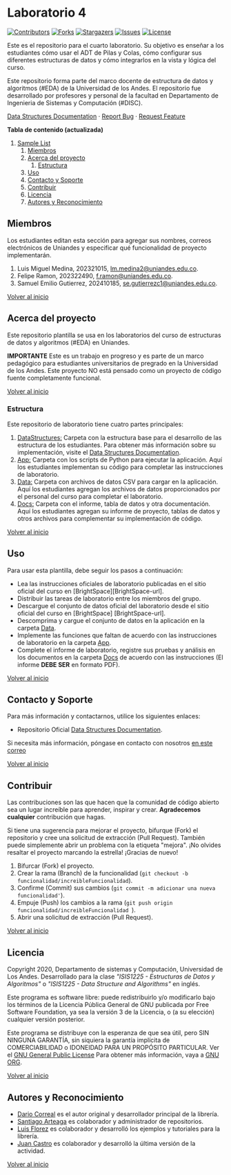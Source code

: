 # Laboratorio 4

[![Contributors][laboratorio-4-contributors-shield]][laboratorio-4-contributors-url]
[![Forks][laboratorio-4-forks-shield]][laboratorio-4-forks-url]
[![Stargazers][laboratorio-4-stars-shield]][laboratorio-4-stars-url]
[![Issues][laboratorio-4-issues-shield]][laboratorio-4-issues-url]
[![License][laboratorio-4-license-shield]][laboratorio-4-license-url]

Este es el repositorio para el cuarto laboratorio. Su objetivo es enseñar a los estudiantes cómo usar el ADT de Pilas y Colas, cómo configurar sus diferentes estructuras de datos y cómo integrarlos en la vista y lógica del curso.

Este repositorio forma parte del marco docente de estructura de datos y algoritmos (#EDA) de la Universidad de los Andes. El repositorio fue desarrollado por profesores y personal de la facultad en Departamento de Ingenieria de Sistemas y Computación (#DISC).

[Data Structures Documentation][data-struc-url] · [Report Bug][laboratorio-4-bugs-url] · [Request Feature][laboratorio-4-issues-url]

**Tabla de contenido (actualizada)**

1. [Sample List](#laboratorio-4)
   1. [Miembros](#Miembros)
   2. [Acerca del proyecto](#Acerca-del-proyecto)
      1. [Estructura](#Estructura)
   3. [Uso](#Uso)
   4. [Contacto y Soporte](#Contacto-y-Soporte)
   5. [Contribuir](#Contribuir)
   6. [Licencia](#Licencia)
   7. [Autores y Reconocimiento](#Autores-y-Reconocimiento)

## Miembros

Los estudiantes editan esta sección para agregar sus nombres, correos electrónicos de Uniandes y especificar qué funcionalidad de proyecto implementarán.

1. Luis Miguel Medina, 202321015, <lm.medina2@uniandes.edu.co>.
2. Felipe Ramon, 202322490, <f.ramon@uniandes.edu.co>.
3. Samuel Emilio Gutierrez, 202410185, <se.gutierrezc1@uniandes.edu.co>.

[Volver al inicio](#laboratorio-4)

<!-- ABOUT THE PROJECT -->

## Acerca del proyecto

Este repositorio plantilla se usa en los laboratorios del curso de estructuras de datos y algoritmos (#EDA) en Uniandes.

**IMPORTANTE** Este es un trabajo en progreso y es parte de un marco pedagógico para estudiantes universitarios de pregrado en la Universidad de los Andes. Este proyecto NO está pensado como un proyecto de código fuente completamente funcional.

[Volver al inicio](#laboratorio-4)

### Estructura

Este repositorio de laboratorio tiene cuatro partes principales:

1. [DataStructures:](./DataStructures) Carpeta con la estructura base para el desarrollo de las estructura de los estudiantes. Para obtener más información sobre su implementación, visite el [Data Structures Documentation][data-struc-url].
1. [App:](./App) Carpeta con los scripts de Python para ejecutar la aplicación. Aquí los estudiantes implementan su código para completar las instrucciones de laboratorio.
1. [Data:](./Data) Carpeta con archivos de datos CSV para cargar en la aplicación. Aquí los estudiantes agregan los archivos de datos proporcionados por el personal del curso para completar el laboratorio.
1. [Docs:](./Docs) Carpeta con el informe, tabla de datos y otra documentación. Aquí los estudiantes agregan su informe de proyecto, tablas de datos y otros archivos para complementar su implementación de código.

[Volver al inicio](#laboratorio-4)

## Uso

Para usar esta plantilla, debe seguir los pasos a continuación:

- Lea las instrucciones oficiales de laboratorio publicadas en el sitio oficial del curso en [BrightSpace][BrightSpace-url].
- Distribuir las tareas de laboratorio entre los miembros del grupo.
- Descargue el conjunto de datos oficial del laboratorio desde el sitio oficial del curso en [BrightSpace] [BrightSpace-url].
- Descomprima y cargue el conjunto de datos en la aplicación en la carpeta [Data](./Data).
- Implemente las funciones que faltan de acuerdo con las instrucciones de laboratorio en la carpeta [App](./App).
- Complete el informe de laboratorio, registre sus pruebas y análisis en los documentos en la carpeta [Docs](./Docs) de acuerdo con las instrucciones (El informe **DEBE SER** en formato PDF).

[Volver al inicio](#laboratorio-4)

<!-- CONTACT -->

## Contacto y Soporte

Para más información y contactarnos, utilice los siguientes enlaces:

- Repositorio Oficial [Data Structures Documentation][data-struc-url].

Si necesita más información, póngase en contacto con nosotros [en este correo](mailto:isis1225@uniandes.edu.co)

[Volver al inicio](#laboratorio-4)

<!-- CONTRIBUTING -->

## Contribuir

Las contribuciones son las que hacen que la comunidad de código abierto sea un lugar increíble para aprender, inspirar y crear. **Agradecemos cualquier** contribución que hagas.

Si tiene una sugerencia para mejorar el proyecto, bifurque (Fork) el repositorio y cree una solicitud de extracción (Pull Request). También puede simplemente abrir un problema con la etiqueta "mejora".
¡No olvides resaltar el proyecto marcando la estrella! ¡Gracias de nuevo!

1. Bifurcar (Fork) el proyecto.
2. Crear la rama (Branch) de la funcionalidad (`git checkout -b funcionalidad/increibleFuncionalidad`).
3. Confirme (Commit) sus cambios (`git commit -m adicionar una nueva funcionalidad'`).
4. Empuje (Push) los cambios a la rama (`git push origin funcionalidad/increibleFuncionalidad `).
5. Abrir una solicitud de extracción (Pull Request).

[Volver al inicio](#laboratorio-4)

<!-- LICENSE -->

## Licencia

Copyright 2020, Departamento de sistemas y Computación, Universidad de Los Andes.
Desarrollado para la clase _"ISIS1225 - Estructuras de Datos y Algoritmos"_ o _"ISIS1225 - Data Structure and Algorithms"_ en inglés.

Este programa es software libre: puede redistribuirlo y/o modificarlo bajo los términos de la Licencia Pública General de GNU publicada por Free Software Foundation, ya sea la versión 3 de la Licencia, o (a su elección) cualquier versión posterior.

Este programa se distribuye con la esperanza de que sea útil, pero SIN NINGUNA GARANTÍA, sin siquiera la garantía implícita de COMERCIABILIDAD o IDONEIDAD PARA UN PROPÓSITO PARTICULAR. Ver el [GNU General Public License](LICENSE) Para obtener más información, vaya a [GNU ORG][gnu-url].

[Volver al inicio](#laboratorio-4)

<!-- ACKNOWLEDGMENTS -->

## Autores y Reconocimiento

- [Dario Correal][dariocorreal-url] es el autor original y desarrollador principal de la librería.
- [Santiago Arteaga][phillipus85-url] es colaborador y administrador de repositorios.
- [Luis Florez][le99-url] es colaborador y desarrolló los ejemplos y tutoriales para la librería.
- [Juan Castro][jpcastroa1-url] es colaborador y desarrolló la última versión de la actividad.

[Volver al inicio](#laboratorio-4)

[data-struc-url]: https://isis1225devs.github.io/ISIS1225-Structure-Documentation/
[uniandes-url]: https://cursos.virtual.uniandes.edu.co/isis1225/
[organization-url]: https://github.com/ISIS1225DEVS/
[disclib-url]: https://github.com/ISIS1225DEVS/ISIS1225-Lib
[demo-url]: https://github.com/ISIS1225DEVS/ISIS1225-Examples
[bugs-url]: https://github.com/ISIS1225DEVS/ISIS1225-Lib/issues
[issues-url]: https://github.com/ISIS1225DEVS/ISIS1225-Lib/issues
[gnu-url]: http://www.gnu.org/licenses/
[dariocorreal-url]: https://github.com/dariocorreal
[phillipus85-url]: https://github.com/phillipus85
[le99-url]: https://github.com/le99
[jpcastroa1-url]: https://github.com/jpcastroa1
[laboratorio-4-contributors-shield]: https://img.shields.io/github/contributors/ISIS1225DEVS/ISIS1225-Laboratorio-4.svg?style=for-the-badge
[laboratorio-4-contributors-url]: https://github.com/ISIS1225DEVS/ISIS1225-Laboratorio-4/graphs/contributors
[laboratorio-4-forks-shield]: https://img.shields.io/github/forks/ISIS1225DEVS/ISIS1225-Laboratorio-4.svg?style=for-the-badge
[laboratorio-4-forks-url]: https://github.com/ISIS1225DEVS/ISIS1225-Laboratorio-4/network/members
[laboratorio-4-stars-shield]: https://img.shields.io/github/stars/ISIS1225DEVS/ISIS1225-Laboratorio-4.svg?style=for-the-badge
[laboratorio-4-stars-url]: https://github.com/ISIS1225DEVS/ISIS1225-Laboratorio-4/stargazers
[laboratorio-4-issues-shield]: https://img.shields.io/github/issues/ISIS1225DEVS/ISIS1225-Laboratorio-4.svg?style=for-the-badge
[laboratorio-4-issues-url]: https://github.com/ISIS1225DEVS/ISIS1225-Laboratorio-4/issues
[laboratorio-4-license-shield]: https://img.shields.io/badge/License-GPLv3-blue.svg?style=for-the-badge
[laboratorio-4-license-url]: https://github.com/ISIS1225DEVS/ISIS1225-Laboratorio-4/blob/master/LICENSE
[laboratorio-4-bugs-url]: https://github.com/ISIS1225DEVS/ISIS1225-Laboratorio-4/issues
[laboratorio-4-issues-url]: https://github.com/ISIS1225DEVS/ISIS1225-Laboratorio-4/issues
[contributors-shield]: https://img.shields.io/github/contributors/ISIS1225DEVS/ISIS1225-Lib.svg?style=for-the-badge
